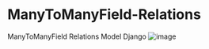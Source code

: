 # ManyToManyField-Relations
ManyToManyField Relations Model Django
![image](https://user-images.githubusercontent.com/36824081/236521895-70e0442c-a5a4-4b56-b4d2-acbeb31651cd.png)

